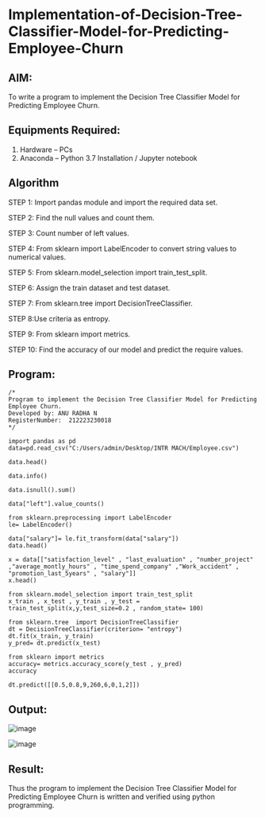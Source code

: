 # Implementation-of-Decision-Tree-Classifier-Model-for-Predicting-Employee-Churn

## AIM:
To write a program to implement the Decision Tree Classifier Model for Predicting Employee Churn.

## Equipments Required:
1. Hardware – PCs
2. Anaconda – Python 3.7 Installation / Jupyter notebook

## Algorithm
STEP 1: Import pandas module and import the required data set.

STEP 2: Find the null values and count them.

STEP 3: Count number of left values.

STEP 4: From sklearn import LabelEncoder to convert string values to numerical values.

STEP 5: From sklearn.model_selection import train_test_split.

STEP 6: Assign the train dataset and test dataset.

STEP 7: From sklearn.tree import DecisionTreeClassifier.

STEP 8:Use criteria as entropy.

STEP 9: From sklearn import metrics.

STEP 10: Find the accuracy of our model and predict the require values.
## Program:
```
/*
Program to implement the Decision Tree Classifier Model for Predicting Employee Churn.
Developed by: ANU RADHA N
RegisterNumber:  212223230018
*/
```
```
import pandas as pd
data=pd.read_csv("C:/Users/admin/Desktop/INTR MACH/Employee.csv")

data.head()

data.info()

data.isnull().sum()

data["left"].value_counts()

from sklearn.preprocessing import LabelEncoder
le= LabelEncoder()

data["salary"]= le.fit_transform(data["salary"])
data.head()

x = data[["satisfaction_level" , "last_evaluation" , "number_project" ,"average_montly_hours" , "time_spend_company" ,"Work_accident" , "promotion_last_5years" , "salary"]]
x.head()

from sklearn.model_selection import train_test_split
x_train , x_test , y_train , y_test = train_test_split(x,y,test_size=0.2 , random_state= 100)

from sklearn.tree  import DecisionTreeClassifier
dt = DecisionTreeClassifier(criterion= "entropy")
dt.fit(x_train, y_train)
y_pred= dt.predict(x_test)

from sklearn import metrics
accuracy= metrics.accuracy_score(y_test , y_pred)
accuracy

dt.predict([[0.5,0.8,9,260,6,0,1,2]])
```
## Output:

![image](https://github.com/user-attachments/assets/a48dd485-4cd1-4b7a-bf84-235dc7bca53c)


![image](https://github.com/user-attachments/assets/51ca152d-93db-4630-8bb0-1ce89b7935aa)


## Result:
Thus the program to implement the  Decision Tree Classifier Model for Predicting Employee Churn is written and verified using python programming.
